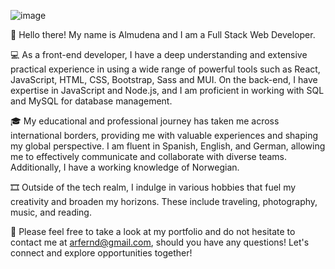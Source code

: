 
![image](https://github.com/Almudena-Rendon/Almudena-Rendon/assets/126793941/b1148a0f-70e9-4839-bb1e-e187616f735b)


👋 Hello there! My name is Almudena and I am a Full Stack Web Developer. 

💻 As a front-end developer, I have a deep understanding and extensive practical experience in using a wide range of powerful tools such as React, JavaScript, HTML, CSS, Bootstrap, Sass and MUI. 
   On the back-end, I have expertise in JavaScript and Node.js, and I am proficient in working with SQL and MySQL for database management.

🎓 My educational and professional journey has taken me across international borders, providing me with valuable experiences and shaping my global perspective. 
   I am fluent in Spanish, English, and German, allowing me to effectively communicate and collaborate with diverse teams. Additionally, I have a working knowledge of Norwegian.

🎞️ Outside of the tech realm, I indulge in various hobbies that fuel my creativity and broaden my horizons. 
    These include traveling, photography, music, and reading.

🌱 Please feel free to take a look at my portfolio and do not hesitate to contact me at arfernd@gmail.com, should you have any questions!
    Let's connect and explore opportunities together!


